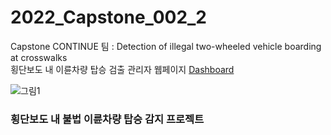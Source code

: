 # 2022_Capstone_002_2
Capstone CONTINUE 팀 : Detection of illegal two-wheeled vehicle boarding at crosswalks  
횡단보도 내 이륜차량 탑승 검출 관리자 웹페이지 [Dashboard](https://capstone-continue.web.app/)  

![그림1](https://user-images.githubusercontent.com/60814112/169999184-ee927ac5-23b2-41a2-8d49-adb8326d4445.png)

### 횡단보도 내 불법 이륜차량 탑승 감지 프로젝트

